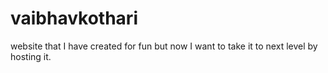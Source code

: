 # vaibhavkothari
website that I have created for fun but now I want to take it to next level by hosting it.
